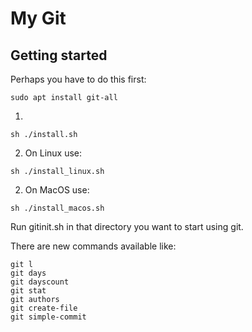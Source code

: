 # My Git

## Getting started

Perhaps you have to do this first:

```
sudo apt install git-all
```

1.

```
sh ./install.sh
```

2. On Linux use:

```
sh ./install_linux.sh
```

2. On MacOS use:


```
sh ./install_macos.sh
```

Run gitinit.sh in that directory you want to start using git.

There are new commands available like:

```
git l
git days
git dayscount
git stat
git authors
git create-file
git simple-commit
```
